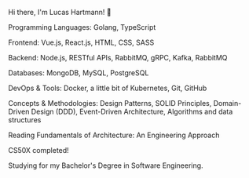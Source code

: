 Hi there, I'm Lucas Hartmann! 👋

Programming Languages: Golang, TypeScript

Frontend: Vue.js, React.js, HTML, CSS, SASS

Backend: Node.js, RESTful APIs, RabbitMQ, gRPC, Kafka, RabbitMQ

Databases: MongoDB, MySQL, PostgreSQL

DevOps & Tools: Docker, a little bit of Kubernetes, Git, GitHub

Concepts & Methodologies: Design Patterns, SOLID Principles, Domain-Driven Design (DDD), Event-Driven Architecture, Algorithms and data structures

Reading Fundamentals of Architecture: An Engineering Approach

CS50X completed!

Studying for my Bachelor's Degree in Software Engineering.
